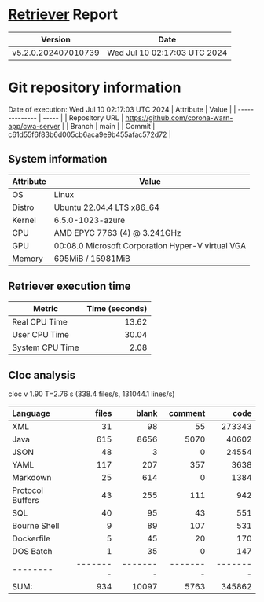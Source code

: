 # [Retriever](https://github.com/PalladioSimulator/Palladio-ReverseEngineering-Retriever) Report
| Version | Date |
| ------- | ---- |
| v5.2.0.202407010739 | Wed Jul 10 02:17:03 UTC 2024 |

# Git repository information
Date of execution: Wed Jul 10 02:17:03 UTC 2024
|    Attribute   | Value |
| -------------- | ----- |
| Repository URL | https://github.com/corona-warn-app/cwa-server |
| Branch         | main |
| Commit         | c61d55f6f83b6d005cb6aca9e9b455afac572d72 |


## System information
| Attribute | Value |
| --------- | ----- |
| OS | Linux  |
| Distro | Ubuntu 22.04.4 LTS x86_64  |
| Kernel | 6.5.0-1023-azure  |
| CPU | AMD EPYC 7763 (4) @ 3.241GHz  |
| GPU | 00:08.0 Microsoft Corporation Hyper-V virtual VGA  |
| Memory | 695MiB / 15981MiB  |

## Retriever execution time
| Metric | Time (seconds) |
| --- | ---: |
| Real CPU Time | 13.62 |
| User CPU Time | 30.04 |
| System CPU Time | 2.08 |
<!--
Explainations:
- __Real CPU Time__: actual time the command has run (can be less than total time spent in user and system mode for multi-threaded processes)
- __User CPU Time__: time the command has spent running in user mode
- __System CPU Time__: time the command has spent running in system or kernel mode
-->

## Cloc analysis
cloc v 1.90  T=2.76 s (338.4 files/s, 131044.1 lines/s)

Language|files|blank|comment|code
:-------|-------:|-------:|-------:|-------:
XML|31|98|55|273343
Java|615|8656|5070|40602
JSON|48|3|0|24554
YAML|117|207|357|3638
Markdown|25|614|0|1384
Protocol Buffers|43|255|111|942
SQL|40|95|43|551
Bourne Shell|9|89|107|531
Dockerfile|5|45|20|170
DOS Batch|1|35|0|147
--------|--------|--------|--------|--------
SUM:|934|10097|5763|345862
